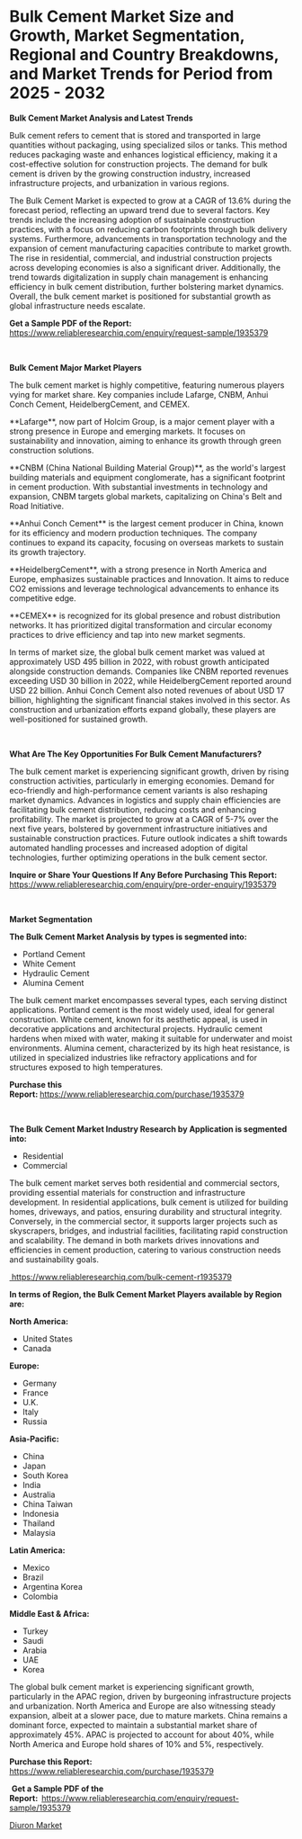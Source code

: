 <p><h1>Bulk Cement Market Size and Growth, Market Segmentation, Regional and Country Breakdowns, and Market Trends for Period from 2025 -  2032</h1></p><p><strong>Bulk Cement Market Analysis and Latest Trends</strong></p>
<p><p>Bulk cement refers to cement that is stored and transported in large quantities without packaging, using specialized silos or tanks. This method reduces packaging waste and enhances logistical efficiency, making it a cost-effective solution for construction projects. The demand for bulk cement is driven by the growing construction industry, increased infrastructure projects, and urbanization in various regions.</p><p>The Bulk Cement Market is expected to grow at a CAGR of 13.6% during the forecast period, reflecting an upward trend due to several factors. Key trends include the increasing adoption of sustainable construction practices, with a focus on reducing carbon footprints through bulk delivery systems. Furthermore, advancements in transportation technology and the expansion of cement manufacturing capacities contribute to market growth. The rise in residential, commercial, and industrial construction projects across developing economies is also a significant driver. Additionally, the trend towards digitalization in supply chain management is enhancing efficiency in bulk cement distribution, further bolstering market dynamics. Overall, the bulk cement market is positioned for substantial growth as global infrastructure needs escalate.</p></p>
<p><strong>Get a Sample PDF of the Report:&nbsp;</strong> <a href="https://www.reliableresearchiq.com/enquiry/request-sample/1935379?utm_campaign=2853&utm_medium=2&utm_source=Github&utm_content=ia&utm_term=02042025&utm_id=bulk-cement">https://www.reliableresearchiq.com/enquiry/request-sample/1935379</a></p>
<p>&nbsp;</p>
<p><strong>Bulk Cement Major Market Players</strong></p>
<p><p>The bulk cement market is highly competitive, featuring numerous players vying for market share. Key companies include Lafarge, CNBM, Anhui Conch Cement, HeidelbergCement, and CEMEX. </p><p>**Lafarge**, now part of Holcim Group, is a major cement player with a strong presence in Europe and emerging markets. It focuses on sustainability and innovation, aiming to enhance its growth through green construction solutions.</p><p>**CNBM (China National Building Material Group)**, as the world's largest building materials and equipment conglomerate, has a significant footprint in cement production. With substantial investments in technology and expansion, CNBM targets global markets, capitalizing on China's Belt and Road Initiative.</p><p>**Anhui Conch Cement** is the largest cement producer in China, known for its efficiency and modern production techniques. The company continues to expand its capacity, focusing on overseas markets to sustain its growth trajectory.</p><p>**HeidelbergCement**, with a strong presence in North America and Europe, emphasizes sustainable practices and Innovation. It aims to reduce CO2 emissions and leverage technological advancements to enhance its competitive edge.</p><p>**CEMEX** is recognized for its global presence and robust distribution networks. It has prioritized digital transformation and circular economy practices to drive efficiency and tap into new market segments.</p><p>In terms of market size, the global bulk cement market was valued at approximately USD 495 billion in 2022, with robust growth anticipated alongside construction demands. Companies like CNBM reported revenues exceeding USD 30 billion in 2022, while HeidelbergCement reported around USD 22 billion. Anhui Conch Cement also noted revenues of about USD 17 billion, highlighting the significant financial stakes involved in this sector. As construction and urbanization efforts expand globally, these players are well-positioned for sustained growth.</p></p>
<p>&nbsp;</p>
<p><strong>What Are The Key Opportunities For Bulk Cement Manufacturers?</strong></p>
<p><p>The bulk cement market is experiencing significant growth, driven by rising construction activities, particularly in emerging economies. Demand for eco-friendly and high-performance cement variants is also reshaping market dynamics. Advances in logistics and supply chain efficiencies are facilitating bulk cement distribution, reducing costs and enhancing profitability. The market is projected to grow at a CAGR of 5-7% over the next five years, bolstered by government infrastructure initiatives and sustainable construction practices. Future outlook indicates a shift towards automated handling processes and increased adoption of digital technologies, further optimizing operations in the bulk cement sector.</p></p>
<p><strong>Inquire or Share Your Questions If Any Before Purchasing This Report:</strong> <a href="https://www.reliableresearchiq.com/enquiry/pre-order-enquiry/1935379?utm_campaign=2853&utm_medium=2&utm_source=Github&utm_content=ia&utm_term=02042025&utm_id=bulk-cement">https://www.reliableresearchiq.com/enquiry/pre-order-enquiry/1935379</a></p>
<p>&nbsp;</p>
<p><strong>Market Segmentation</strong></p>
<p><strong>The Bulk Cement Market Analysis by types is segmented into:</strong></p>
<p><ul><li>Portland Cement</li><li>White Cement</li><li>Hydraulic Cement</li><li>Alumina Cement</li></ul></p>
<p><p>The bulk cement market encompasses several types, each serving distinct applications. Portland cement is the most widely used, ideal for general construction. White cement, known for its aesthetic appeal, is used in decorative applications and architectural projects. Hydraulic cement hardens when mixed with water, making it suitable for underwater and moist environments. Alumina cement, characterized by its high heat resistance, is utilized in specialized industries like refractory applications and for structures exposed to high temperatures.</p></p>
<p><strong>Purchase this Report:&nbsp;</strong><a href="https://www.reliableresearchiq.com/purchase/1935379?utm_campaign=2853&utm_medium=2&utm_source=Github&utm_content=ia&utm_term=02042025&utm_id=bulk-cement">https://www.reliableresearchiq.com/purchase/1935379</a></p>
<p>&nbsp;</p>
<p><strong>The Bulk Cement Market Industry Research by Application is segmented into:</strong></p>
<p><ul><li>Residential</li><li>Commercial</li></ul></p>
<p><p>The bulk cement market serves both residential and commercial sectors, providing essential materials for construction and infrastructure development. In residential applications, bulk cement is utilized for building homes, driveways, and patios, ensuring durability and structural integrity. Conversely, in the commercial sector, it supports larger projects such as skyscrapers, bridges, and industrial facilities, facilitating rapid construction and scalability. The demand in both markets drives innovations and efficiencies in cement production, catering to various construction needs and sustainability goals.</p></p>
<p><a href="https://www.reliableresearchiq.com/bulk-cement-r1935379?utm_campaign=2853&utm_medium=2&utm_source=Github&utm_content=ia&utm_term=02042025&utm_id=bulk-cement">&nbsp;https://www.reliableresearchiq.com/bulk-cement-r1935379</a></p>
<p><strong>In terms of Region, the Bulk Cement Market Players available by Region are:</strong></p>
<p>
    <p> <strong> North America: </strong>
        <ul>
            <li>United States</li>
            <li>Canada</li>
        </ul>
        </p> 
    <p> <strong> Europe: </strong>
        <ul>
            <li>Germany</li>
            <li>France</li>
            <li>U.K.</li>
            <li>Italy</li>
            <li>Russia</li>
        </ul>
        </p> 
    <p> <strong> Asia-Pacific: </strong>
        <ul>
            <li>China</li>
            <li>Japan</li>
            <li>South Korea</li>
            <li>India</li>
            <li>Australia</li>
            <li>China Taiwan</li>
            <li>Indonesia</li>
            <li>Thailand</li>
            <li>Malaysia</li>
        </ul>
        </p> 
    <p> <strong> Latin America: </strong>
        <ul>
            <li>Mexico</li>
            <li>Brazil</li>
            <li>Argentina Korea</li>
            <li>Colombia</li>
        </ul>
        </p> 
    <p> <strong> Middle East & Africa: </strong>
        <ul>
            <li>Turkey</li>
            <li>Saudi</li>
            <li>Arabia</li>
            <li>UAE</li>
            <li>Korea</li>
        </ul>
    </p>
    </p>
<p><p>The global bulk cement market is experiencing significant growth, particularly in the APAC region, driven by burgeoning infrastructure projects and urbanization. North America and Europe are also witnessing steady expansion, albeit at a slower pace, due to mature markets. China remains a dominant force, expected to maintain a substantial market share of approximately 45%. APAC is projected to account for about 40%, while North America and Europe hold shares of 10% and 5%, respectively.</p></p>
<p><strong>Purchase this Report: </strong><a href="https://www.reliableresearchiq.com/purchase/1935379?utm_campaign=2853&utm_medium=2&utm_source=Github&utm_content=ia&utm_term=02042025&utm_id=bulk-cement">https://www.reliableresearchiq.com/purchase/1935379</a></p>
<p>&nbsp;<strong>Get a Sample PDF of the Report:&nbsp;&nbsp;</strong><a href="https://www.reliableresearchiq.com/enquiry/request-sample/1935379?utm_campaign=2853&utm_medium=2&utm_source=Github&utm_content=ia&utm_term=02042025&utm_id=bulk-cement">https://www.reliableresearchiq.com/enquiry/request-sample/1935379</a></p>
<p><strong></strong></p>
<p><p><a href="https://github.com/penglatilles/Market-Research-Report-List-1/blob/main/diuron-market.md?utm_campaign=2853&utm_medium=2&utm_source=Github&utm_content=ia&utm_term=02042025&utm_id=bulk-cement">Diuron Market</a></p></p>